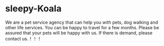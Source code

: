 # sleepy-Koala
We are a pet service agency that can help you with pets, dog walking and other life services. You can be happy to travel for a few months. Please be assured that your pets will be happy with us. If there is demand, please contact us.！！！
